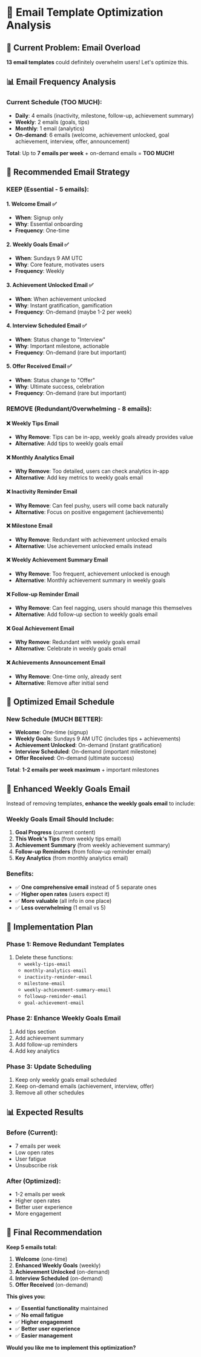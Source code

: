 # 📧 Email Template Optimization Analysis

## 🚨 **Current Problem: Email Overload**

**13 email templates** could definitely overwhelm users! Let's optimize this.

## 📊 **Email Frequency Analysis**

### **Current Schedule (TOO MUCH):**
- **Daily**: 4 emails (inactivity, milestone, follow-up, achievement summary)
- **Weekly**: 2 emails (goals, tips) 
- **Monthly**: 1 email (analytics)
- **On-demand**: 6 emails (welcome, achievement unlocked, goal achievement, interview, offer, announcement)

**Total**: Up to **7 emails per week** + on-demand emails = **TOO MUCH!**

## 🎯 **Recommended Email Strategy**

### **KEEP (Essential - 5 emails):**

#### 1. **Welcome Email** ✅
- **When**: Signup only
- **Why**: Essential onboarding
- **Frequency**: One-time

#### 2. **Weekly Goals Email** ✅
- **When**: Sundays 9 AM UTC
- **Why**: Core feature, motivates users
- **Frequency**: Weekly

#### 3. **Achievement Unlocked Email** ✅
- **When**: When achievement unlocked
- **Why**: Instant gratification, gamification
- **Frequency**: On-demand (maybe 1-2 per week)

#### 4. **Interview Scheduled Email** ✅
- **When**: Status change to "Interview"
- **Why**: Important milestone, actionable
- **Frequency**: On-demand (rare but important)

#### 5. **Offer Received Email** ✅
- **When**: Status change to "Offer"
- **Why**: Ultimate success, celebration
- **Frequency**: On-demand (rare but important)

### **REMOVE (Redundant/Overwhelming - 8 emails):**

#### ❌ **Weekly Tips Email**
- **Why Remove**: Tips can be in-app, weekly goals already provides value
- **Alternative**: Add tips to weekly goals email

#### ❌ **Monthly Analytics Email**
- **Why Remove**: Too detailed, users can check analytics in-app
- **Alternative**: Add key metrics to weekly goals email

#### ❌ **Inactivity Reminder Email**
- **Why Remove**: Can feel pushy, users will come back naturally
- **Alternative**: Focus on positive engagement (achievements)

#### ❌ **Milestone Email**
- **Why Remove**: Redundant with achievement unlocked emails
- **Alternative**: Use achievement unlocked emails instead

#### ❌ **Weekly Achievement Summary Email**
- **Why Remove**: Too frequent, achievement unlocked is enough
- **Alternative**: Monthly achievement summary in weekly goals

#### ❌ **Follow-up Reminder Email**
- **Why Remove**: Can feel nagging, users should manage this themselves
- **Alternative**: Add follow-up section to weekly goals email

#### ❌ **Goal Achievement Email**
- **Why Remove**: Redundant with weekly goals email
- **Alternative**: Celebrate in weekly goals email

#### ❌ **Achievements Announcement Email**
- **Why Remove**: One-time only, already sent
- **Alternative**: Remove after initial send

## 🎯 **Optimized Email Schedule**

### **New Schedule (MUCH BETTER):**
- **Welcome**: One-time (signup)
- **Weekly Goals**: Sundays 9 AM UTC (includes tips + achievements)
- **Achievement Unlocked**: On-demand (instant gratification)
- **Interview Scheduled**: On-demand (important milestone)
- **Offer Received**: On-demand (ultimate success)

**Total**: **1-2 emails per week maximum** + important milestones

## 📝 **Enhanced Weekly Goals Email**

Instead of removing templates, **enhance the weekly goals email** to include:

### **Weekly Goals Email Should Include:**
1. **Goal Progress** (current content)
2. **This Week's Tips** (from weekly tips email)
3. **Achievement Summary** (from weekly achievement summary)
4. **Follow-up Reminders** (from follow-up reminder email)
5. **Key Analytics** (from monthly analytics email)

### **Benefits:**
- ✅ **One comprehensive email** instead of 5 separate ones
- ✅ **Higher open rates** (users expect it)
- ✅ **More valuable** (all info in one place)
- ✅ **Less overwhelming** (1 email vs 5)

## 🚀 **Implementation Plan**

### **Phase 1: Remove Redundant Templates**
1. Delete these functions:
   - `weekly-tips-email`
   - `monthly-analytics-email`
   - `inactivity-reminder-email`
   - `milestone-email`
   - `weekly-achievement-summary-email`
   - `followup-reminder-email`
   - `goal-achievement-email`

### **Phase 2: Enhance Weekly Goals Email**
1. Add tips section
2. Add achievement summary
3. Add follow-up reminders
4. Add key analytics

### **Phase 3: Update Scheduling**
1. Keep only weekly goals email scheduled
2. Keep on-demand emails (achievement, interview, offer)
3. Remove all other schedules

## 📊 **Expected Results**

### **Before (Current):**
- 7 emails per week
- Low open rates
- User fatigue
- Unsubscribe risk

### **After (Optimized):**
- 1-2 emails per week
- Higher open rates
- Better user experience
- More engagement

## 🎯 **Final Recommendation**

**Keep 5 emails total:**
1. **Welcome** (one-time)
2. **Enhanced Weekly Goals** (weekly)
3. **Achievement Unlocked** (on-demand)
4. **Interview Scheduled** (on-demand)
5. **Offer Received** (on-demand)

**This gives you:**
- ✅ **Essential functionality** maintained
- ✅ **No email fatigue**
- ✅ **Higher engagement**
- ✅ **Better user experience**
- ✅ **Easier management**

**Would you like me to implement this optimization?**
